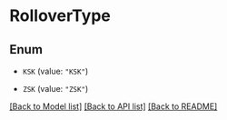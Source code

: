 # RolloverType

## Enum


* `KSK` (value: `"KSK"`)

* `ZSK` (value: `"ZSK"`)


[[Back to Model list]](../README.md#documentation-for-models) [[Back to API list]](../README.md#documentation-for-api-endpoints) [[Back to README]](../README.md)


